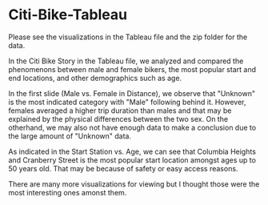 # Citi-Bike-Tableau

Please see the visualizations in the Tableau file and the zip folder for the data. 

In the Citi Bike Story in the Tableau file, we analyzed and compared the phenomenons between male and female bikers, the most popular start and end locations, and other demographics such as age. 

In the first slide (Male vs. Female in Distance), we observe that "Unknown" is the most indicated category with "Male" following behind it. However, females averaged a higher trip duration than males and that may be explained by the physical differences between the two sex. On the otherhand, we may also not have enough data to make a conclusion due to the large amount of "Unknown" data. 

As indicated in the Start Station vs. Age, we can see that Columbia Heights and Cranberry Street is the most popular start location amongst ages up to 50 years old. That may be because of safety or easy access reasons. 

There are many more visualizations for viewing but I thought those were the most interesting ones amonst them. 

